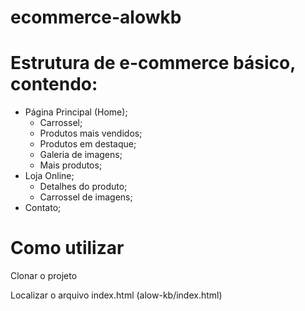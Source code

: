 # ecommerce-alowkb
<h1>Estrutura de e-commerce básico, contendo:</h1>

- Página Principal (Home);
  - Carrossel;
  - Produtos mais vendidos;
  - Produtos em destaque;  
  - Galeria de imagens;
  - Mais produtos;
- Loja Online;
  - Detalhes do produto;
  - Carrossel de imagens;
- Contato;

<h1>Como utilizar</h1>

<p>Clonar o projeto</p>
<p>Localizar o arquivo index.html (alow-kb/index.html)</p> 